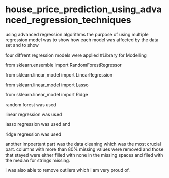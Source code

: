 # house_price_prediction_using_advanced_regression_techniques 
using advanced regression algorithms
the purpose of using multiple regression model was to show how each model was affected by the data set 
and to show 


four diffrent regression models were applied 
#Library for Modelling


from sklearn.ensemble import RandomForestRegressor  


from sklearn.linear_model import LinearRegression


from sklearn.linear_model import Lasso


from sklearn.linear_model import Ridge


random forest was used

linear regression was used

lasso regression was used and

ridge regression  was used

another impoertant part was the data cleaning which was the most crucial part. columns with more than 80% missing values were removed and those that stayed were either filled with none in the missing spaces and filed with the median for strings missing.


i was also able to remove outliers which i am very proud of.
